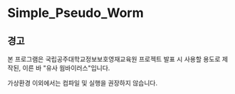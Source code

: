 # Simple_Pseudo_Worm

## 경고

본 프로그램은 국립공주대학교정보보호영재교육원 프로젝트 발표 시 사용할 용도로 제작된, 이른 바 "유사 웜바이러스"입니다.

가상환경 이외에서는 컴파일 및 실행을 권장하지 않습니다.